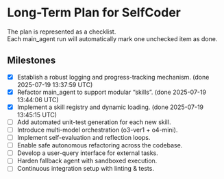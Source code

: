 # Long-Term Plan for SelfCoder
The plan is represented as a checklist.  
Each main_agent run will automatically mark one unchecked item as done.

## Milestones
- [x] Establish a robust logging and progress-tracking mechanism.  (done 2025-07-19 13:37:59 UTC)
- [x] Refactor main_agent to support modular “skills”.  (done 2025-07-19 13:44:06 UTC)
- [x] Implement a skill registry and dynamic loading.  (done 2025-07-19 13:45:15 UTC)
- [ ] Add automated unit-test generation for each new skill.
- [ ] Introduce multi-model orchestration (o3-ver1 + o4-mini).
- [ ] Implement self-evaluation and reflection loops.
- [ ] Enable safe autonomous refactoring across the codebase.
- [ ] Develop a user-query interface for external tasks.
- [ ] Harden fallback agent with sandboxed execution.
- [ ] Continuous integration setup with linting & tests.
